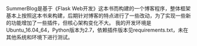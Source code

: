 SummerBlog是基于《Flask Web开发》这本书而构建的一个博客程序，整体框架基本上按照这本书来构建，后期针对博客的特点进行了一些改动，为了实现一些新的功能增加了一些插件，但核心架构变化不大。
我的开发环境是Ubuntu_16.04_64，Python版本为2.7，依赖插件版本见requirements.txt，未在其他系统和环境下进行测试。